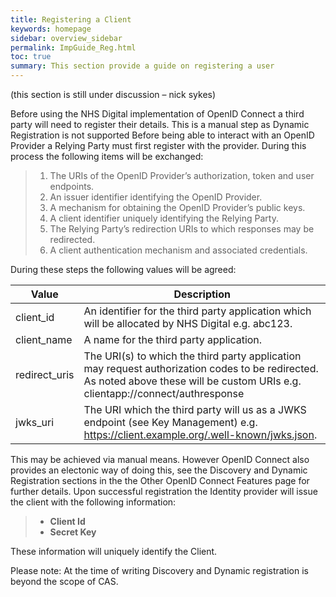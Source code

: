 ```yaml
---
title: Registering a Client
keywords: homepage
sidebar: overview_sidebar
permalink: ImpGuide_Reg.html
toc: true
summary: This section provide a guide on registering a user  
---
```





(this section is still under discussion – nick sykes)

Before using the NHS Digital implementation of OpenID Connect a third party will need to register their details. This is a manual step as Dynamic Registration is not supported
Before being able to interact with an OpenID Provider a Relying Party must first register with the provider. During this process the following items will be exchanged:

> 1.	The URIs of the OpenID Provider’s authorization, token and user endpoints.
> 2.	An issuer identifier identifying the OpenID Provider.
> 3.	A mechanism for obtaining the OpenID Provider’s public keys.
> 4.	A client identifier uniquely identifying the Relying Party.
> 5.	The Relying Party’s redirection URIs to which responses may be redirected.
> 6.	A client authentication mechanism and associated credentials.



During these steps the following values will be agreed:


|Value|	Description|
| -----| ----------|
|client_id|	An identifier for the third party application which will be allocated by NHS Digital e.g. abc123.|
|client_name|	A name for the third party application.|
|redirect_uris|The URI(s) to which the third party application may request authorization codes to be redirected. As noted above these will be custom URIs e.g. clientapp://connect/authresponse|
|jwks_uri|	The URI which the third party will us as a JWKS endpoint (see Key Management) e.g. https://client.example.org/.well-known/jwks.json.|


This may be achieved via manual means. However OpenID Connect also provides an electonic way of doing this, see the Discovery and Dynamic Registration sections in the the Other OpenID Connect Features page for further details.
Upon successful registration the Identity provider will issue the client with the following information:

> *	**Client Id** 
> *	**Secret Key**

These information will uniquely identify the Client.

Please note: At the time of writing Discovery and Dynamic registration is beyond the scope of CAS.

